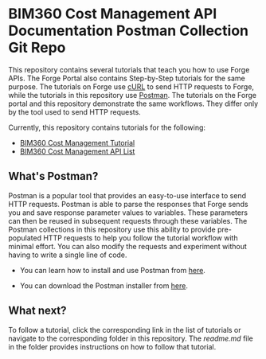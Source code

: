 # BIM360 Cost Management API Documentation Postman Collection Git Repo

This repository contains several tutorials that teach you how to use Forge APIs. The Forge Portal also contains Step-by-Step tutorials for the same purpose. The tutorials on Forge use [cURL](https://curl.haxx.se/) to send HTTP requests to Forge, while the tutorials in this repository use [Postman](https://www.getpostman.com/). The tutorials on the Forge portal and this repository demonstrate the same workflows. They differ only by the tool used to send HTTP requests.

Currently, this repository contains tutorials for the following:

- [BIM360 Cost Management Tutorial](CostTutorial)
- [BIM360 Cost Management API List](EndpointList)


## What's Postman?

Postman is a popular tool that provides an easy-to-use interface to send HTTP requests. Postman is able to parse the responses that Forge sends you and save response parameter values to variables. These parameters can then be reused in subsequent requests through these variables. The Postman collections in this repository use this ability to provide pre-populated HTTP requests to help you follow the tutorial workflow with minimal effort. You can also modify the requests and experiment without having to write a single line of code. 

- You can learn how to install and use Postman from [here](https://learning.getpostman.com/docs/postman/launching_postman/installation_and_updates).

- You can download the Postman installer from [here](https://www.getpostman.com/downloads/).

## What next?

To follow a tutorial, click the corresponding link in the list of tutorials or navigate to the corresponding folder in this repository. The *readme.md* file in the folder provides instructions on how to follow that tutorial. 

